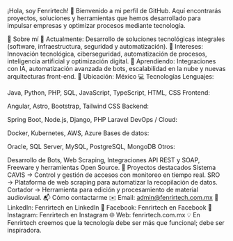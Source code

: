 ¡Hola, soy Fenrirtech! 👋
Bienvenido a mi perfil de GitHub. Aquí encontrarás proyectos, soluciones y herramientas que hemos desarrollado para impulsar empresas y optimizar procesos mediante tecnología.

🧩 Sobre mí
💼 Actualmente: Desarrollo de soluciones tecnológicas integrales (software, infraestructura, seguridad y automatización).
🎯 Intereses: Innovación tecnológica, ciberseguridad, automatización de procesos, inteligencia artificial y optimización digital.
🌱 Aprendiendo: Integraciones con IA, automatización avanzada de bots, escalabilidad en la nube y nuevas arquitecturas front-end.
📍 Ubicación: México
💻 Tecnologías
Lenguajes:

Java, Python, PHP, SQL, JavaScript, TypeScript, HTML, CSS
Frontend:

Angular, Astro, Bootstrap, Tailwind CSS
Backend:

Spring Boot, Node.js, Django, PHP Laravel
DevOps / Cloud:

Docker, Kubernetes, AWS, Azure
Bases de datos:

Oracle, SQL Server, MySQL, PostgreSQL, MongoDB
Otros:

Desarrollo de Bots, Web Scraping, Integraciones API REST y SOAP, Freeware y herramientas Open Source.
🚀 Proyectos destacados
Sistema CAVIS → Control y gestión de accesos con monitoreo en tiempo real.
SRO → Plataforma de web scraping para automatizar la recopilación de datos.
Cortador → Herramienta para edición y procesamiento de material audiovisual.
📬 Cómo contactarme
✉️ Email: admin@fenrirtech.com.mx
💼 LinkedIn: Fenrirtech en LinkedIn
📘 Facebook: Fenrirtech en Facebook
📸 Instagram: Fenrirtech en Instagram
🌐 Web: fenrirtech.com.mx
💡 En Fenrirtech creemos que la tecnología debe ser más que funcional; debe ser inspiradora.
